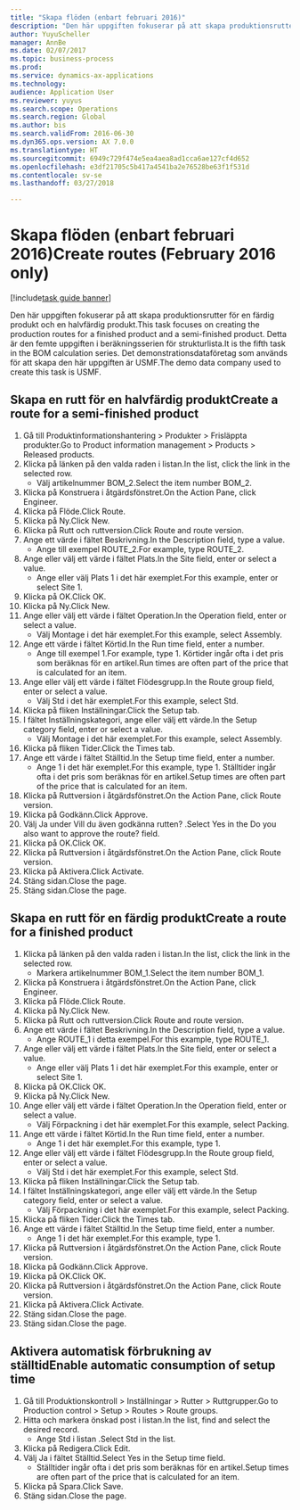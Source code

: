 ```yaml
--- 
title: "Skapa flöden (enbart februari 2016)"
description: "Den här uppgiften fokuserar på att skapa produktionsrutter för en färdig produkt och en halvfärdig produkt."
author: YuyuScheller
manager: AnnBe
ms.date: 02/07/2017
ms.topic: business-process
ms.prod: 
ms.service: dynamics-ax-applications
ms.technology: 
audience: Application User
ms.reviewer: yuyus
ms.search.scope: Operations
ms.search.region: Global
ms.author: bis
ms.search.validFrom: 2016-06-30
ms.dyn365.ops.version: AX 7.0.0
ms.translationtype: HT
ms.sourcegitcommit: 6949c729f474e5ea4aea8ad1cca6ae127cf4d652
ms.openlocfilehash: e3df21705c5b417a4541ba2e76528be63f1f531d
ms.contentlocale: sv-se
ms.lasthandoff: 03/27/2018

---
```

# <a name="create-routes-february-2016-only"></a><span data-ttu-id="17070-103">Skapa flöden (enbart februari 2016)</span><span class="sxs-lookup"><span data-stu-id="17070-103">Create routes (February 2016 only)</span></span>

[!include[task guide banner](../../includes/task-guide-banner.md)]

<span data-ttu-id="17070-104">Den här uppgiften fokuserar på att skapa produktionsrutter för en färdig produkt och en halvfärdig produkt.</span><span class="sxs-lookup"><span data-stu-id="17070-104">This task focuses on creating the production routes for a finished product and a semi-finished product.</span></span> <span data-ttu-id="17070-105">Detta är den femte uppgiften i beräkningsserien för strukturlista.</span><span class="sxs-lookup"><span data-stu-id="17070-105">It is the fifth task in the BOM calculation series.</span></span> <span data-ttu-id="17070-106">Det demonstrationsdataföretag som används för att skapa den här uppgiften är USMF.</span><span class="sxs-lookup"><span data-stu-id="17070-106">The demo data company used to create this task is USMF.</span></span>


## <a name="create-a-route-for-a-semi-finished-product"></a><span data-ttu-id="17070-107">Skapa en rutt för en halvfärdig produkt</span><span class="sxs-lookup"><span data-stu-id="17070-107">Create a route for a semi-finished product</span></span>
1. <span data-ttu-id="17070-108">Gå till Produktinformationshantering > Produkter > Frisläppta produkter.</span><span class="sxs-lookup"><span data-stu-id="17070-108">Go to Product information management > Products > Released products.</span></span>
2. <span data-ttu-id="17070-109">Klicka på länken på den valda raden i listan.</span><span class="sxs-lookup"><span data-stu-id="17070-109">In the list, click the link in the selected row.</span></span>
    * <span data-ttu-id="17070-110">Välj artikelnummer BOM_2.</span><span class="sxs-lookup"><span data-stu-id="17070-110">Select the item number BOM_2.</span></span>  
3. <span data-ttu-id="17070-111">Klicka på Konstruera i åtgärdsfönstret.</span><span class="sxs-lookup"><span data-stu-id="17070-111">On the Action Pane, click Engineer.</span></span>
4. <span data-ttu-id="17070-112">Klicka på Flöde.</span><span class="sxs-lookup"><span data-stu-id="17070-112">Click Route.</span></span>
5. <span data-ttu-id="17070-113">Klicka på Ny.</span><span class="sxs-lookup"><span data-stu-id="17070-113">Click New.</span></span>
6. <span data-ttu-id="17070-114">Klicka på Rutt och ruttversion.</span><span class="sxs-lookup"><span data-stu-id="17070-114">Click Route and route version.</span></span>
7. <span data-ttu-id="17070-115">Ange ett värde i fältet Beskrivning.</span><span class="sxs-lookup"><span data-stu-id="17070-115">In the Description field, type a value.</span></span>
    * <span data-ttu-id="17070-116">Ange till exempel ROUTE_2.</span><span class="sxs-lookup"><span data-stu-id="17070-116">For example, type ROUTE_2.</span></span>  
8. <span data-ttu-id="17070-117">Ange eller välj ett värde i fältet Plats.</span><span class="sxs-lookup"><span data-stu-id="17070-117">In the Site field, enter or select a value.</span></span>
    * <span data-ttu-id="17070-118">Ange eller välj Plats 1 i det här exemplet.</span><span class="sxs-lookup"><span data-stu-id="17070-118">For this example, enter or select Site 1.</span></span>  
9. <span data-ttu-id="17070-119">Klicka på OK.</span><span class="sxs-lookup"><span data-stu-id="17070-119">Click OK.</span></span>
10. <span data-ttu-id="17070-120">Klicka på Ny.</span><span class="sxs-lookup"><span data-stu-id="17070-120">Click New.</span></span>
11. <span data-ttu-id="17070-121">Ange eller välj ett värde i fältet Operation.</span><span class="sxs-lookup"><span data-stu-id="17070-121">In the Operation field, enter or select a value.</span></span>
    * <span data-ttu-id="17070-122">Välj Montage i det här exemplet.</span><span class="sxs-lookup"><span data-stu-id="17070-122">For this example, select Assembly.</span></span>  
12. <span data-ttu-id="17070-123">Ange ett värde i fältet Körtid.</span><span class="sxs-lookup"><span data-stu-id="17070-123">In the Run time field, enter a number.</span></span>
    * <span data-ttu-id="17070-124">Ange till exempel 1.</span><span class="sxs-lookup"><span data-stu-id="17070-124">For example, type 1.</span></span> <span data-ttu-id="17070-125">Körtider ingår ofta i det pris som beräknas för en artikel.</span><span class="sxs-lookup"><span data-stu-id="17070-125">Run times are often part of the price that is calculated for an item.</span></span>  
13. <span data-ttu-id="17070-126">Ange eller välj ett värde i fältet Flödesgrupp.</span><span class="sxs-lookup"><span data-stu-id="17070-126">In the Route group field, enter or select a value.</span></span>
    * <span data-ttu-id="17070-127">Välj Std i det här exemplet.</span><span class="sxs-lookup"><span data-stu-id="17070-127">For this example, select Std.</span></span>  
14. <span data-ttu-id="17070-128">Klicka på fliken Inställningar.</span><span class="sxs-lookup"><span data-stu-id="17070-128">Click the Setup tab.</span></span>
15. <span data-ttu-id="17070-129">I fältet Inställningskategori, ange eller välj ett värde.</span><span class="sxs-lookup"><span data-stu-id="17070-129">In the Setup category field, enter or select a value.</span></span>
    * <span data-ttu-id="17070-130">Välj Montage i det här exemplet.</span><span class="sxs-lookup"><span data-stu-id="17070-130">For this example, select Assembly.</span></span>  
16. <span data-ttu-id="17070-131">Klicka på fliken Tider.</span><span class="sxs-lookup"><span data-stu-id="17070-131">Click the Times tab.</span></span>
17. <span data-ttu-id="17070-132">Ange ett värde i fältet Ställtid.</span><span class="sxs-lookup"><span data-stu-id="17070-132">In the Setup time field, enter a number.</span></span>
    * <span data-ttu-id="17070-133">Ange 1 i det här exemplet.</span><span class="sxs-lookup"><span data-stu-id="17070-133">For this example, type 1.</span></span> <span data-ttu-id="17070-134">Ställtider ingår ofta i det pris som beräknas för en artikel.</span><span class="sxs-lookup"><span data-stu-id="17070-134">Setup times are often part of the price that is calculated for an item.</span></span>  
18. <span data-ttu-id="17070-135">Klicka på Ruttversion i åtgärdsfönstret.</span><span class="sxs-lookup"><span data-stu-id="17070-135">On the Action Pane, click Route version.</span></span>
19. <span data-ttu-id="17070-136">Klicka på Godkänn.</span><span class="sxs-lookup"><span data-stu-id="17070-136">Click Approve.</span></span>
20. <span data-ttu-id="17070-137">Välj Ja under Vill du även godkänna rutten? .</span><span class="sxs-lookup"><span data-stu-id="17070-137">Select Yes in the Do you also want to approve the route? field.</span></span>
21. <span data-ttu-id="17070-138">Klicka på OK.</span><span class="sxs-lookup"><span data-stu-id="17070-138">Click OK.</span></span>
22. <span data-ttu-id="17070-139">Klicka på Ruttversion i åtgärdsfönstret.</span><span class="sxs-lookup"><span data-stu-id="17070-139">On the Action Pane, click Route version.</span></span>
23. <span data-ttu-id="17070-140">Klicka på Aktivera.</span><span class="sxs-lookup"><span data-stu-id="17070-140">Click Activate.</span></span>
24. <span data-ttu-id="17070-141">Stäng sidan.</span><span class="sxs-lookup"><span data-stu-id="17070-141">Close the page.</span></span>
25. <span data-ttu-id="17070-142">Stäng sidan.</span><span class="sxs-lookup"><span data-stu-id="17070-142">Close the page.</span></span>

## <a name="create-a-route-for-a-finished-product"></a><span data-ttu-id="17070-143">Skapa en rutt för en färdig produkt</span><span class="sxs-lookup"><span data-stu-id="17070-143">Create a route for a finished product</span></span>
1. <span data-ttu-id="17070-144">Klicka på länken på den valda raden i listan.</span><span class="sxs-lookup"><span data-stu-id="17070-144">In the list, click the link in the selected row.</span></span>
    * <span data-ttu-id="17070-145">Markera artikelnummer BOM_1.</span><span class="sxs-lookup"><span data-stu-id="17070-145">Select the item number BOM_1.</span></span>  
2. <span data-ttu-id="17070-146">Klicka på Konstruera i åtgärdsfönstret.</span><span class="sxs-lookup"><span data-stu-id="17070-146">On the Action Pane, click Engineer.</span></span>
3. <span data-ttu-id="17070-147">Klicka på Flöde.</span><span class="sxs-lookup"><span data-stu-id="17070-147">Click Route.</span></span>
4. <span data-ttu-id="17070-148">Klicka på Ny.</span><span class="sxs-lookup"><span data-stu-id="17070-148">Click New.</span></span>
5. <span data-ttu-id="17070-149">Klicka på Rutt och ruttversion.</span><span class="sxs-lookup"><span data-stu-id="17070-149">Click Route and route version.</span></span>
6. <span data-ttu-id="17070-150">Ange ett värde i fältet Beskrivning.</span><span class="sxs-lookup"><span data-stu-id="17070-150">In the Description field, type a value.</span></span>
    * <span data-ttu-id="17070-151">Ange ROUTE_1 i detta exempel.</span><span class="sxs-lookup"><span data-stu-id="17070-151">For this example, type ROUTE_1.</span></span>  
7. <span data-ttu-id="17070-152">Ange eller välj ett värde i fältet Plats.</span><span class="sxs-lookup"><span data-stu-id="17070-152">In the Site field, enter or select a value.</span></span>
    * <span data-ttu-id="17070-153">Ange eller välj Plats 1 i det här exemplet.</span><span class="sxs-lookup"><span data-stu-id="17070-153">For this example, enter or select Site 1.</span></span>  
8. <span data-ttu-id="17070-154">Klicka på OK.</span><span class="sxs-lookup"><span data-stu-id="17070-154">Click OK.</span></span>
9. <span data-ttu-id="17070-155">Klicka på Ny.</span><span class="sxs-lookup"><span data-stu-id="17070-155">Click New.</span></span>
10. <span data-ttu-id="17070-156">Ange eller välj ett värde i fältet Operation.</span><span class="sxs-lookup"><span data-stu-id="17070-156">In the Operation field, enter or select a value.</span></span>
    * <span data-ttu-id="17070-157">Välj Förpackning i det här exemplet.</span><span class="sxs-lookup"><span data-stu-id="17070-157">For this example, select Packing.</span></span>  
11. <span data-ttu-id="17070-158">Ange ett värde i fältet Körtid.</span><span class="sxs-lookup"><span data-stu-id="17070-158">In the Run time field, enter a number.</span></span>
    * <span data-ttu-id="17070-159">Ange 1 i det här exemplet.</span><span class="sxs-lookup"><span data-stu-id="17070-159">For this example, type 1.</span></span>  
12. <span data-ttu-id="17070-160">Ange eller välj ett värde i fältet Flödesgrupp.</span><span class="sxs-lookup"><span data-stu-id="17070-160">In the Route group field, enter or select a value.</span></span>
    * <span data-ttu-id="17070-161">Välj Std i det här exemplet.</span><span class="sxs-lookup"><span data-stu-id="17070-161">For this example, select Std.</span></span>  
13. <span data-ttu-id="17070-162">Klicka på fliken Inställningar.</span><span class="sxs-lookup"><span data-stu-id="17070-162">Click the Setup tab.</span></span>
14. <span data-ttu-id="17070-163">I fältet Inställningskategori, ange eller välj ett värde.</span><span class="sxs-lookup"><span data-stu-id="17070-163">In the Setup category field, enter or select a value.</span></span>
    * <span data-ttu-id="17070-164">Välj Förpackning i det här exemplet.</span><span class="sxs-lookup"><span data-stu-id="17070-164">For this example, select Packing.</span></span>  
15. <span data-ttu-id="17070-165">Klicka på fliken Tider.</span><span class="sxs-lookup"><span data-stu-id="17070-165">Click the Times tab.</span></span>
16. <span data-ttu-id="17070-166">Ange ett värde i fältet Ställtid.</span><span class="sxs-lookup"><span data-stu-id="17070-166">In the Setup time field, enter a number.</span></span>
    * <span data-ttu-id="17070-167">Ange 1 i det här exemplet.</span><span class="sxs-lookup"><span data-stu-id="17070-167">For this example, type 1.</span></span>  
17. <span data-ttu-id="17070-168">Klicka på Ruttversion i åtgärdsfönstret.</span><span class="sxs-lookup"><span data-stu-id="17070-168">On the Action Pane, click Route version.</span></span>
18. <span data-ttu-id="17070-169">Klicka på Godkänn.</span><span class="sxs-lookup"><span data-stu-id="17070-169">Click Approve.</span></span>
19. <span data-ttu-id="17070-170">Klicka på OK.</span><span class="sxs-lookup"><span data-stu-id="17070-170">Click OK.</span></span>
20. <span data-ttu-id="17070-171">Klicka på Ruttversion i åtgärdsfönstret.</span><span class="sxs-lookup"><span data-stu-id="17070-171">On the Action Pane, click Route version.</span></span>
21. <span data-ttu-id="17070-172">Klicka på Aktivera.</span><span class="sxs-lookup"><span data-stu-id="17070-172">Click Activate.</span></span>
22. <span data-ttu-id="17070-173">Stäng sidan.</span><span class="sxs-lookup"><span data-stu-id="17070-173">Close the page.</span></span>
23. <span data-ttu-id="17070-174">Stäng sidan.</span><span class="sxs-lookup"><span data-stu-id="17070-174">Close the page.</span></span>

## <a name="enable-automatic-consumption-of-setup-time"></a><span data-ttu-id="17070-175">Aktivera automatisk förbrukning av ställtid</span><span class="sxs-lookup"><span data-stu-id="17070-175">Enable automatic consumption of setup time</span></span>
1. <span data-ttu-id="17070-176">Gå till Produktionskontroll > Inställningar > Rutter > Ruttgrupper.</span><span class="sxs-lookup"><span data-stu-id="17070-176">Go to Production control > Setup > Routes > Route groups.</span></span>
2. <span data-ttu-id="17070-177">Hitta och markera önskad post i listan.</span><span class="sxs-lookup"><span data-stu-id="17070-177">In the list, find and select the desired record.</span></span>
    * <span data-ttu-id="17070-178">Ange Std i listan .</span><span class="sxs-lookup"><span data-stu-id="17070-178">Select Std in the list.</span></span>  
3. <span data-ttu-id="17070-179">Klicka på Redigera.</span><span class="sxs-lookup"><span data-stu-id="17070-179">Click Edit.</span></span>
4. <span data-ttu-id="17070-180">Välj Ja i fältet Ställtid.</span><span class="sxs-lookup"><span data-stu-id="17070-180">Select Yes in the Setup time field.</span></span>
    * <span data-ttu-id="17070-181">Ställtider ingår ofta i det pris som beräknas för en artikel.</span><span class="sxs-lookup"><span data-stu-id="17070-181">Setup times are often part of the price that is calculated for an item.</span></span>  
5. <span data-ttu-id="17070-182">Klicka på Spara.</span><span class="sxs-lookup"><span data-stu-id="17070-182">Click Save.</span></span>
6. <span data-ttu-id="17070-183">Stäng sidan.</span><span class="sxs-lookup"><span data-stu-id="17070-183">Close the page.</span></span>


